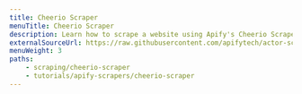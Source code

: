 ```yaml
---
title: Cheerio Scraper
menuTitle: Cheerio Scraper
description: Learn how to scrape a website using Apify's Cheerio Scraper. Build an actor's page function, extract information from a web page and download your data.
externalSourceUrl: https://raw.githubusercontent.com/apifytech/actor-scraper/master/docs/build/cheerio-scraper-tutorial.md
menuWeight: 3
paths:
    - scraping/cheerio-scraper
    - tutorials/apify-scrapers/cheerio-scraper
---
```

